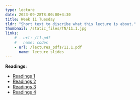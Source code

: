 ```yaml
---
type: lecture
date: 2023-09-28T8:00:00+4:30
title: Week 11 Tuesday
tldr: "Short text to discribe what this lecture is about."
thumbnail: /static_files/TN/11.1.jpg
links: 
    # - url: /l1.pdf
    #   name: codes
    - url: /lectures_pdfs/11.1.pdf
      name: lecture slides
---
```

**Readings:**
- [Readings 1](/readings_pdfs/week2/TH/r1.pdf)
- [Readings 2](/readings_pdfs/week2/TH/r2.pdf)
- [Readings 3](/readings_pdfs/week2/TH/r3.pdf)
- [Readings 4](/readings_pdfs/week2/TH/r4.pdf)


